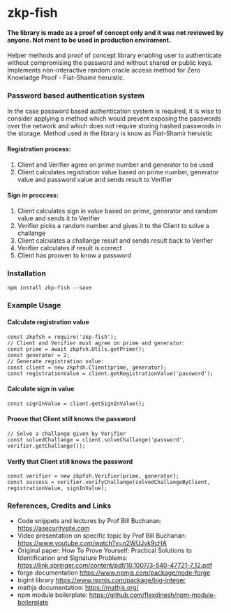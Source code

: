 # zkp-fish

#### The library is made as a proof of concept only and it was not reviewed by anyone. Not ment to be used in production enviroment.

Helper methods and proof of concept library enabling user to authenticate without compromising the password and without shared or public keys.\
Implements non-interactive random oracle access method for Zero Knowladge Proof - Fiat-Shamir heruistic.

### Password based authentication system
In the case password based authentication system is required, it is wise to consider applying a method which would prevent exposing the passwords over the network and which does not require storing hashed passwords in the storage. Method used in the library is know as Fiat-Shamir heruistic

#### Registration process:

1. Client and Verifier agree on prime number and generator to be used
2. Client calculates registration value based on prime number, generator value and password value and sends result to Verifier

#### Sign in proccess:

1. Client calculates sign in value based on prime, generator and random value and sends it to Verifier
2. Verifier picks a random number and gives it to the Client to solve a challange
3. Client calculates a challange result and sends result back to Verifier
4. Verifier calculates if result is correct
5. Client has prooven to know a password

### Installation

`npm install zkp-fish --save`

### Example Usage

#### Calculate registration value

`const zkpfsh = require('zkp-fish');`\
`// Client and Verifier must agree on prime and generator:`\
`const prime = await zkpfsh.Utils.getPrime();`\
`const generator = 2;`\
`// Generate registration value:`\
`const client = new zkpfsh.Client(prime, generator);`\
`const registrationValue = client.getRegistrationValue('password');`

#### Calculate sign in value
`const signInValue = client.getSignInValue();`

#### Proove that Client still knows the password
`// Solve a challange given by Verifier`\
`const solvedChallange = client.solveChallange('password', verifier.getChallange());`

#### Verify that Client still knows the password
`const verifier = new zkpfsh.Verifier(prime, generator);`\
`const success = verifier.verifyChallange(solvedChallangeByClient, registrationValue, signInValue);`

### References, Credits and Links
- Code snippets and lectures by Prof Bill Buchanan: https://asecuritysite.com
- Video presentation on specific topic by Prof Bill Buchanan: https://www.youtube.com/watch?v=n2WUJyk9cHA
- Original paper: How To Prove Yourself: Practical Solutions to Identification and Signature Problems: https://link.springer.com/content/pdf/10.1007/3-540-47721-7_12.pdf
- forge documentation https://www.npmjs.com/package/node-forge
- bigInt library https://www.npmjs.com/package/big-integer
- mathjs documentation: https://mathjs.org/
- npm module boilerplate: https://github.com/flexdinesh/npm-module-boilerplate
